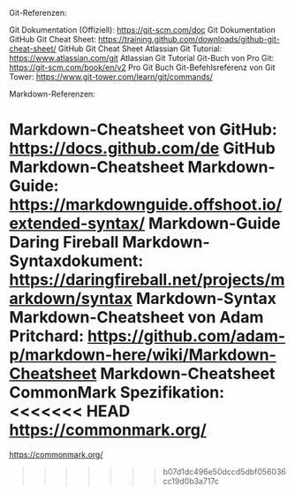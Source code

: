 Git-Referenzen:

Git Dokumentation (Offiziell):
https://git-scm.com/doc
Git Dokumentation
GitHub Git Cheat Sheet:
https://training.github.com/downloads/github-git-cheat-sheet/
GitHub Git Cheat Sheet
Atlassian Git Tutorial:
https://www.atlassian.com/git
Atlassian Git Tutorial
Git-Buch von Pro Git:
https://git-scm.com/book/en/v2
Pro Git Buch
Git-Befehlsreferenz von Git Tower:
https://www.git-tower.com/learn/git/commands/

Markdown-Referenzen:

Markdown-Cheatsheet von GitHub:
https://docs.github.com/de
GitHub Markdown-Cheatsheet
Markdown-Guide:
https://markdownguide.offshoot.io/extended-syntax/
Markdown-Guide
Daring Fireball Markdown-Syntaxdokument:
https://daringfireball.net/projects/markdown/syntax
Markdown-Syntax
Markdown-Cheatsheet von Adam Pritchard:
https://github.com/adam-p/markdown-here/wiki/Markdown-Cheatsheet
Markdown-Cheatsheet
CommonMark Spezifikation:
<<<<<<< HEAD
https://commonmark.org/
=======
https://commonmark.org/
>>>>>>> b07d1dc496e50dccd5dbf056036cc19d0b3a717c
